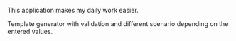 This application makes my daily work easier.

Template generator with validation and different scenario depending on the entered values.

